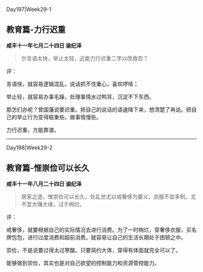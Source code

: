 Day197|Week29-1

## 教育篇-力行迟重

**咸丰十一年七月二十四日 谕纪泽**

> 尔言语太快，举止太轻，近能力行迟重二字以改救否？

评：

言语快，就容易逻辑混乱，说话抓不住重心，喜欢啰嗦；

举止轻，就容易办事毛躁，处理事情水过鸭背，沉淀不下东西。

那怎们办呢？曾国藩说要迟重。把自己的说话的语速降下来，想清楚了再说。把自己的举止行为变得稳重些，做事情慢些。

力行迟重，方能靠谱。

------

Day198|Week29-2

## 教育篇-惟崇俭可以长久

**咸丰十一年八月二十四日 谕纪泽**

> 居家之道，惟崇俭可以长久，处乱世尤以戒奢侈为要义，衣服不宜多制，尤不宜大镶大缘，过于绚烂。

评：

戒奢侈，就要根据自己的实际情况去进行消费。为了一时绚烂，穿奢侈衣服，买名牌包包，进行过度消费和超前消费。就容易让自己的生活长期处于困顿之中。

崇俭，不是说要过得太过寒酸。只要简约大体，穿得有体面就完全可以了。

能够做到崇俭，其实也是对自己欲望的控制能力和资源管控能力。

